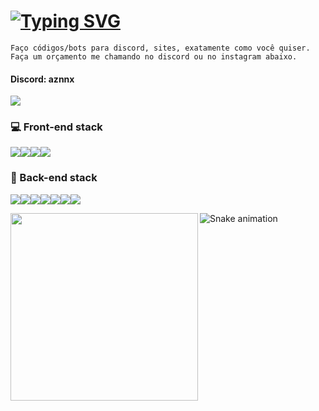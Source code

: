 # [![Typing SVG](https://readme-typing-svg.herokuapp.com?color=8556ff&lines=Hi,+i'm+Azonix+:D)](https://esley.site)
<div><code align=left>Faço códigos/bots para discord, sites, exatamente como você quiser. Faça um orçamento me chamando no discord ou no instagram abaixo.</code></div>

#### Discord: aznnx

<a href="https://instagram.com/offesley" target="_blank"><img src="https://img.shields.io/badge/-Instagram-%23E4405F?style=for-the-badge&logo=instagram&logoColor=white" target="_blank"></a>

### 💻 Front-end stack
<img src="https://img.shields.io/badge/JavaScript-F7DF1E?style=for-the-badge&logo=JavaScript&logoColor=white"><img src="https://img.shields.io/badge/HTML5-E34F26?style=for-the-badge&logo=html5&logoColor=white"><img src="https://img.shields.io/badge/CSS3-1572B6?style=for-the-badge&logo=css3&logoColor=white"><img src="https://img.shields.io/badge/React-20232A?style=for-the-badge&logo=react&logoColor=61DAFB" >


### 🔧 Back-end stack
<img src="https://img.shields.io/badge/JavaScript-F7DF1E?style=for-the-badge&logo=JavaScript&logoColor=white"><img src="https://img.shields.io/badge/TypeScript-007ACC?style=for-the-badge&logo=typescript&logoColor=white"><img src="https://img.shields.io/badge/Firebase-039BE5?style=for-the-badge&logo=Firebase&logoColor=white"><img src="https://img.shields.io/badge/MongoDB-4EA94B?style=for-the-badge&logo=mongodb&logoColor=white"><img src="https://img.shields.io/badge/GIT-E44C30?style=for-the-badge&logo=git&logoColor=white"><img src="https://img.shields.io/badge/Node.js-43853D?style=for-the-badge&logo=node.js&logoColor=white"><IMG src="https://img.shields.io/badge/React-20232A?style=for-the-badge&logo=react&logoColor=61DAFB">

<img align="left" src="https://camo.githubusercontent.com/79ee47e7da6c637103b785175e5372fa6232340918852316ca2cbfad52d6bf1b/68747470733a2f2f36342e6d656469612e74756d626c722e636f6d2f39656337353337313938636130366136646566643936353963353031376132662f623137666630633662623766633162362d34662f733132383078313932302f386634623131366537393535326262393365383435376132323732643562373133373162643265372e67696676?raw=true" width="300"/>

![Snake animation](https://github.com/offesley/offesley/blob/output/github-contribution-grid-snake.svg)
